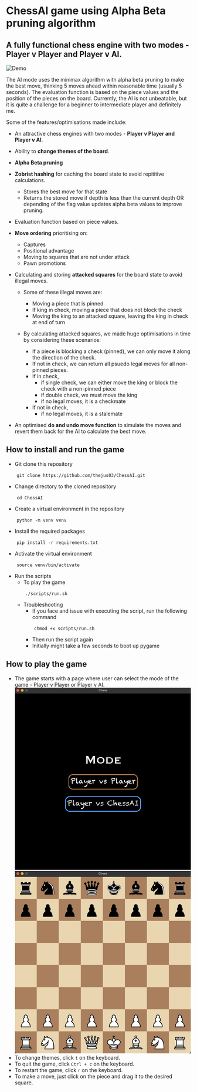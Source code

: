 # ChessAI game using Alpha Beta pruning algorithm

## A fully functional chess engine with two modes - Player v Player and Player v AI.

![Demo](https://i.giphy.com/media/v1.Y2lkPTc5MGI3NjExMW84cHY2ODYwZmpsOWlzYjRqbTlrNHc3NWZhODVraTZmcGNnM2Y3aCZlcD12MV9pbnRlcm5hbF9naWZfYnlfaWQmY3Q9Zw/YeGbMaaDG27rD9xrHh/giphy.gif)

The AI mode uses the minimax algorithm with alpha beta pruning to make the best move, thinking 5 moves ahead within reasonable time (usually 5 seconds). The evaluation function is based on the piece values and the position of the pieces on the board. Currently, the AI is not unbeatable, but it is quite a challenge for a beginner to intermediate player and definitely me.

Some of the features/optimisations made include:

- An attractive chess engines with two modes - **Player v Player and Player v AI**.

- Ability to **change themes of the board**.

- **Alpha Beta pruning** 

- **Zobrist hashing** for caching the board state to avoid repititive calculations.
    - Stores the best move for that state
    - Returns the stored move if depth is less than the current depth OR depending of the flag value updates alpha beta values to improve pruning.

- Evaluation function based on piece values.

- **Move ordering** prioritising on:
    - Captures
    - Positional advantage
    - Moving to squares that are not under attack
    - Pawn promotions

- Calculating and storing **attacked squares** for the board state to avoid illegal moves.
    - Some of these illegal moves are:
        - Moving a piece that is pinned
        - If king in check, moving a piece that does not block the check
        - Moving the king to an attacked square, leaving the king in check at end of turn

    - By calculating attacked squares, we made huge optimisations in time by considering these scenarios:
        - If a piece is blocking a check (pinned), we can only move it along the direction of the check.
        - If not in check, we can return all psuedo legal moves for all non-pinned pieces.
        - If in check,
            - if single check, we can either move the king or block the check with a non-pinned piece
            - if double check, we must move the king
            - if no legal moves, it is a checkmate
        - If not in check, 
            - if no legal moves, it is a stalemate

- An optimised **do and undo move function** to simulate the moves and revert them back for the AI to calculate the best move.

## How to install and run the game
- Git clone this repository
```
    git clone https://github.com/thejus03/ChessAI.git
```
- Change directory to the cloned repository
```
    cd ChessAI
```
- Create a virtual environment in the repository
```
    python -m venv venv
```
- Install the required packages
```
    pip install -r requirements.txt
```
- Activate the virtual environment
```
    source venv/bin/activate
```
- Run the scripts
    - To play the game
    ```
        ./scripts/run.sh
    ```
    - Troubleshooting
        - If you face and issue with executing the script, run the following command
        ```
            chmod +x scripts/run.sh
        ```
        - Then run the script again
        - Initially might take a few seconds to boot up pygame

## How to play the game
- The game starts with a page where user can select the mode of the game - Player v Player or Player v AI.
![Modes](./references/mode.png)
![Board](./references/chess_board.png)
- To change themes, click `t` on the keyboard.
- To quit the game, click `Ctrl + c` on the keyboard.
- To restart the game, click `r` on the keyboard. 
- To make a move, just click on the piece and drag it to the desired square.
